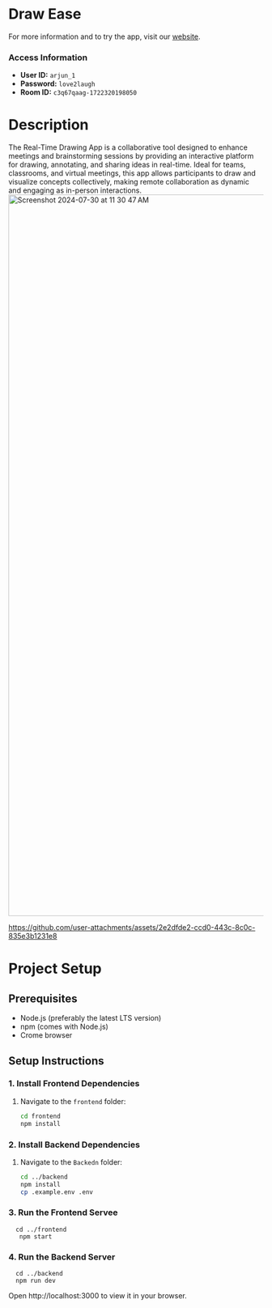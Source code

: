 # Draw Ease   
For more information and to try the app, visit our [website](https://real-time-drawing-git-main-arjuns-projects-8ab9bf63.vercel.app/).

### Access Information

- **User ID:** `arjun_1`
- **Password:** `love2laugh`
- **Room ID:** `c3q67qaag-1722320198050`

# Description                              
The Real-Time Drawing App is a collaborative tool designed to enhance meetings 
and brainstorming sessions by providing an interactive platform for drawing, annotating,
and sharing ideas in real-time. Ideal for teams, classrooms, and virtual meetings, this app allows participants
to draw and visualize concepts collectively, making remote collaboration as dynamic and engaging as in-person 
interactions.<img width="1426" alt="Screenshot 2024-07-30 at 11 30 47 AM" src="https://github.com/user-attachments/assets/fc569992-f432-41a3-b385-7d47165586f6">


https://github.com/user-attachments/assets/2e2dfde2-ccd0-443c-8c0c-835e3b1231e8





# Project Setup
## Prerequisites

- Node.js (preferably the latest LTS version)
- npm (comes with Node.js)
- Crome browser

## Setup Instructions

### 1. Install Frontend Dependencies

1. Navigate to the `frontend` folder:
   ```bash
   cd frontend
   npm install

### 2. Install Backend Dependencies
1. Navigate to the `Backedn` folder:
     ```bash
    cd ../backend
    npm install
     cp .example.env .env
### 3. Run the Frontend Servee
      cd ../frontend
       npm start
### 4. Run the Backend Server
      cd ../backend
      npm run dev
Open http://localhost:3000 to view it in your browser.

